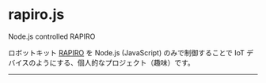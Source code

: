 # rapiro.js
Node.js controlled RAPIRO

ロボットキット [RAPIRO](https://github.com/mkokubun/rapiro.js.git) を Node.js (JavaScript) のみで制御することで IoT デバイスのようにする、個人的なプロジェクト（趣味）です。

---